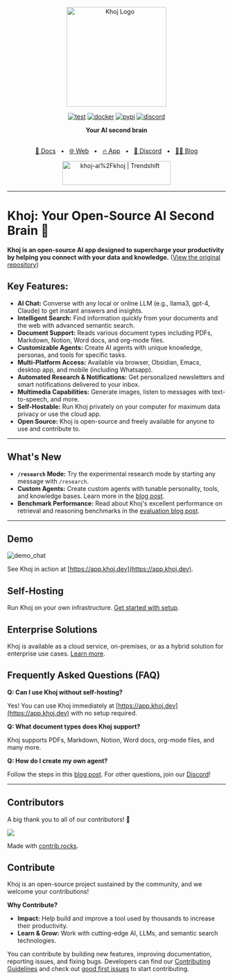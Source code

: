 <p align="center"><img src="https://assets.khoj.dev/khoj-logo-sideways-1200x540.png" width="230" alt="Khoj Logo"></p>

<div align="center">

[![test](https://github.com/khoj-ai/khoj/actions/workflows/test.yml/badge.svg)](https://github.com/khoj-ai/khoj/actions/workflows/test.yml)
[![docker](https://github.com/khoj-ai/khoj/actions/workflows/dockerize.yml/badge.svg)](https://github.com/khoj-ai/khoj/pkgs/container/khoj)
[![pypi](https://github.com/khoj-ai/khoj/actions/workflows/pypi.yml/badge.svg)](https://pypi.org/project/khoj/)
[![discord](https://img.shields.io/discord/1112065956647284756?style=plastic&label=discord)](https://discord.gg/BDgyabRM6e)

</div>

<div align="center">
<b>Your AI second brain</b>
</div>

<br />

<div align="center">

[📑 Docs](https://docs.khoj.dev)
<span>&nbsp;&nbsp;•&nbsp;&nbsp;</span>
[🌐 Web](https://khoj.dev)
<span>&nbsp;&nbsp;•&nbsp;&nbsp;</span>
[🔥 App](https://app.khoj.dev)
<span>&nbsp;&nbsp;•&nbsp;&nbsp;</span>
[💬 Discord](https://discord.gg/BDgyabRM6e)
<span>&nbsp;&nbsp;•&nbsp;&nbsp;</span>
[✍🏽 Blog](https://blog.khoj.dev)

<a href="https://trendshift.io/repositories/10318" target="_blank"><img src="https://trendshift.io/api/badge/repositories/10318" alt="khoj-ai%2Fkhoj | Trendshift" style="width: 250px; height: 55px;" width="250" height="55"/></a>

</div>

***

# Khoj: Your Open-Source AI Second Brain 🧠

**Khoj is an open-source AI app designed to supercharge your productivity by helping you connect with your data and knowledge.**  ([View the original repository](https://github.com/khoj-ai/khoj))

## Key Features:

*   **AI Chat:** Converse with any local or online LLM (e.g., llama3, gpt-4, Claude) to get instant answers and insights.
*   **Intelligent Search:**  Find information quickly from your documents and the web with advanced semantic search.
*   **Document Support:** Reads various document types including PDFs, Markdown, Notion, Word docs, and org-mode files.
*   **Customizable Agents:** Create AI agents with unique knowledge, personas, and tools for specific tasks.
*   **Multi-Platform Access:** Available via browser, Obsidian, Emacs, desktop app, and mobile (including Whatsapp).
*   **Automated Research & Notifications:**  Get personalized newsletters and smart notifications delivered to your inbox.
*   **Multimedia Capabilities:** Generate images, listen to messages with text-to-speech, and more.
*   **Self-Hostable:** Run Khoj privately on your computer for maximum data privacy or use the cloud app.
*   **Open Source:** Khoj is open-source and freely available for anyone to use and contribute to.

***

## What's New

*   **`/research` Mode:** Try the experimental research mode by starting any message with `/research`.
*   **Custom Agents:**  Create custom agents with tunable personality, tools, and knowledge bases.  Learn more in the [blog post](https://blog.khoj.dev/posts/create-agents-on-khoj/).
*   **Benchmark Performance:** Read about Khoj's excellent performance on retrieval and reasoning benchmarks in the [evaluation blog post](https://blog.khoj.dev/posts/evaluate-khoj-quality/).

***

## Demo

![demo_chat](https://github.com/khoj-ai/khoj/blob/master/documentation/assets/img/quadratic_equation_khoj_web.gif?raw=true)

See Khoj in action at [https://app.khoj.dev](https://app.khoj.dev).

## Self-Hosting

Run Khoj on your own infrastructure.  [Get started with setup](https://docs.khoj.dev/get-started/setup).

## Enterprise Solutions

Khoj is available as a cloud service, on-premises, or as a hybrid solution for enterprise use cases. [Learn more](https://khoj.dev/teams).

## Frequently Asked Questions (FAQ)

**Q: Can I use Khoj without self-hosting?**

Yes! You can use Khoj immediately at [https://app.khoj.dev](https://app.khoj.dev) with no setup required.

**Q: What document types does Khoj support?**

Khoj supports PDFs, Markdown, Notion, Word docs, org-mode files, and many more.

**Q: How do I create my own agent?**

Follow the steps in this [blog post](https://blog.khoj.dev/posts/create-agents-on-khoj/).  For other questions, join our [Discord](https://discord.gg/BDgyabRM6e)!

***

## Contributors

A big thank you to all of our contributors! 🎉

<a href="https://github.com/khoj-ai/khoj/graphs/contributors">
  <img src="https://contrib.rocks/image?repo=khoj-ai/khoj" />
</a>

Made with [contrib.rocks](https://contrib.rocks).

## Contribute

Khoj is an open-source project sustained by the community, and we welcome your contributions!

**Why Contribute?**

*   **Impact:** Help build and improve a tool used by thousands to increase their productivity.
*   **Learn & Grow:** Work with cutting-edge AI, LLMs, and semantic search technologies.

You can contribute by building new features, improving documentation, reporting issues, and fixing bugs. Developers can find our [Contributing Guidelines](https://docs.khoj.dev/contributing/development) and check out [good first issues](https://github.com/khoj-ai/khoj/contribute) to start contributing.